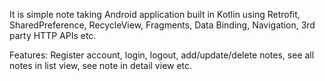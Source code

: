 It is simple note taking Android application built in Kotlin using Retrofit, SharedPreference, RecycleView, Fragments, Data Binding, Navigation, 3rd party HTTP APIs etc.

Features: Register account, login, logout, add/update/delete notes, see all notes in list view, see note in detail view etc.

